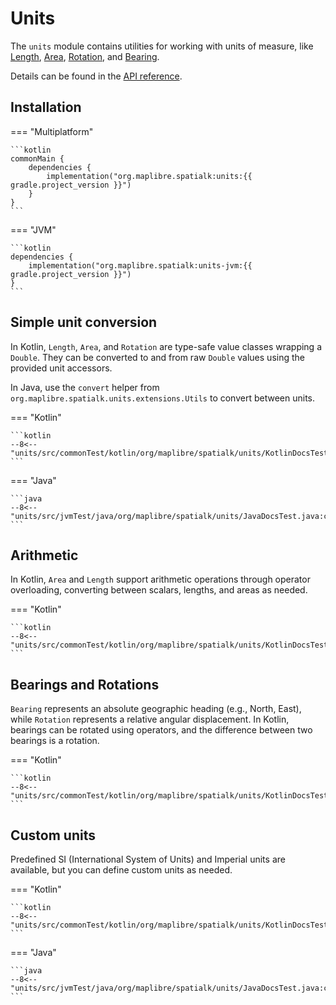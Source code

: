 # Units

The `units` module contains utilities for working with units of measure, like
[Length](../api/units/org.maplibre.spatialk.units/-length/index.html),
[Area](../api/units/org.maplibre.spatialk.units/-area/index.html),
[Rotation](../api/units/org.maplibre.spatialk.units/-rotation/index.html), and
[Bearing](../api/units/org.maplibre.spatialk.units/-bearing/index.html).

Details can be found in the [API reference](../api/units/index.html).

## Installation

=== "Multiplatform"

    ```kotlin
    commonMain {
        dependencies {
            implementation("org.maplibre.spatialk:units:{{ gradle.project_version }}")
        }
    }
    ```

=== "JVM"

    ```kotlin
    dependencies {
        implementation("org.maplibre.spatialk:units-jvm:{{ gradle.project_version }}")
    }
    ```

## Simple unit conversion

In Kotlin, `Length`, `Area`, and `Rotation` are type-safe value classes wrapping
a `Double`. They can be converted to and from raw `Double` values using the
provided unit accessors.

In Java, use the `convert` helper from
`org.maplibre.spatialk.units.extensions.Utils` to convert between units.

=== "Kotlin"

    ```kotlin
    --8<-- "units/src/commonTest/kotlin/org/maplibre/spatialk/units/KotlinDocsTest.kt:conversion"
    ```

=== "Java"

    ```java
    --8<-- "units/src/jvmTest/java/org/maplibre/spatialk/units/JavaDocsTest.java:conversion"
    ```

## Arithmetic

In Kotlin, `Area` and `Length` support arithmetic operations through operator
overloading, converting between scalars, lengths, and areas as needed.

=== "Kotlin"

    ```kotlin
    --8<-- "units/src/commonTest/kotlin/org/maplibre/spatialk/units/KotlinDocsTest.kt:arithmetic"
    ```

## Bearings and Rotations

`Bearing` represents an absolute geographic heading (e.g., North, East), while
`Rotation` represents a relative angular displacement. In Kotlin, bearings can
be rotated using operators, and the difference between two bearings is a
rotation.

=== "Kotlin"

    ```kotlin
    --8<-- "units/src/commonTest/kotlin/org/maplibre/spatialk/units/KotlinDocsTest.kt:bearings"
    ```

## Custom units

Predefined SI (International System of Units) and Imperial units are available,
but you can define custom units as needed.

=== "Kotlin"

    ```kotlin
    --8<-- "units/src/commonTest/kotlin/org/maplibre/spatialk/units/KotlinDocsTest.kt:customUnits"
    ```

=== "Java"

    ```java
    --8<-- "units/src/jvmTest/java/org/maplibre/spatialk/units/JavaDocsTest.java:customUnits"
    ```
